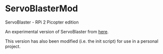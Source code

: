 # ServoBlasterMod
ServoBlaster - RPi 2 Picopter edition

An experimental version of ServoBlaster from [here](http://www.raspberrypi.org/forums/viewtopic.php?f=28&t=99115&p=699651#p699651).

This version has also been modified (i.e. the init script) for use in a personal project.
